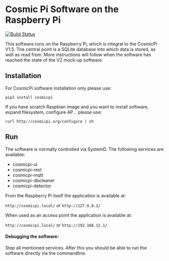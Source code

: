 # Cosmic Pi Software on the Raspberry Pi

[![Build Status](https://travis-ci.org/CosmicPi/cosmicpi-rpi_V1.5.svg?branch=rest)](https://travis-ci.org/CosmicPi/cosmicpi-rpi_V1.5)

This software runs on the Raspberry Pi, which is integral to the CosmicPi V1.5.
The central point is a SQLite database into which data is stored, as well as read from.
More instructions will follow when the software has reached the state of the V2 mock-up software.

## Installation
For CosmicPi software installation only please use:
```
pip3 install cosmicpi
```

If you have scratch Raspbian image and you want to install software, expand filesystem, configure AP... please use:
```
curl http://cosmicpi.org/configure | sh
```


## Run
The software is normally controlled via SystemD. The following services are available:
- cosmicpi-ui
- cosmicpi-rest
- cosmicpi-mqtt
- cosmicpi-dbcleaner
- cosmicpi-detector

From the Raspberry Pi itself the application is available at:

`http://cosmicpi.local/` or `http://127.0.0.1/`

When used as an access point the application is available at:

`http://cosmicpi.local/` or `http://192.168.12.1/`

#### Debugging the software:
Stop all mentioned services. After this you should be able to run the software directly via the commandline.
